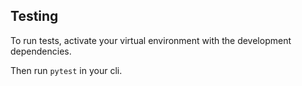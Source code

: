 ## Testing

To run tests, activate your virtual environment with the development dependencies.

Then run `pytest` in your cli.
